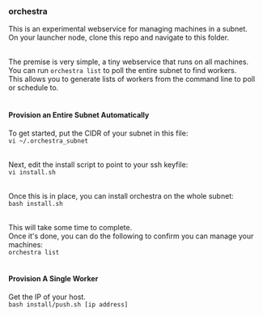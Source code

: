 ### orchestra

This is an experimental webservice for managing machines in a subnet.<br>
On your launcher node, clone this repo and navigate to this folder.<br><br>

The premise is very simple, a tiny webservice that runs on all machines.<br>
You can run ```orchestra list``` to poll the entire subnet to find workers.<br>
This allows you to generate lists of workers from the command line to poll or schedule to.<br><br>

#### Provision an Entire Subnet Automatically

To get started, put the CIDR of your subnet in this file:<br>
```vi ~/.orchestra_subnet```<br><br>

Next, edit the install script to point to your ssh keyfile:<br>
```vi install.sh```<br><br>

Once this is in place, you can install orchestra on the whole subnet:<br>
```bash install.sh```<br><br>

This will take some time to complete.<br>
Once it's done, you can do the following to confirm you can manage your machines:<br>
```orchestra list```<br><br>

#### Provision A Single Worker
Get the IP of your host.<br>
```bash install/push.sh [ip address]```<br><br>

